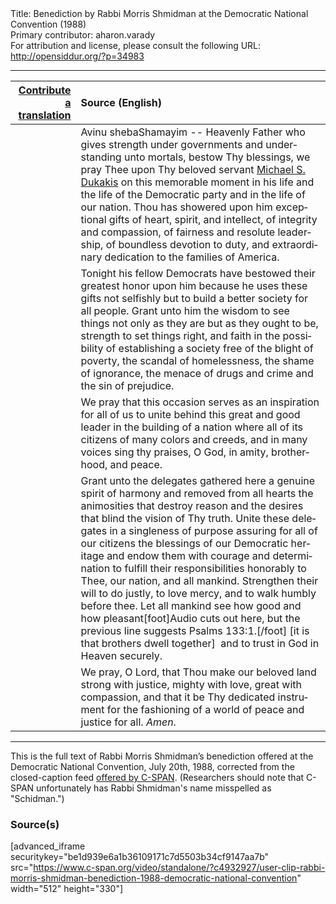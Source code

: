<html>
<head></head>
<body>
Title: Benediction by Rabbi Morris Shmidman at the Democratic National Convention (1988)<br />
Primary contributor: aharon.varady<br />
For attribution and license, please consult the following URL: <a href="http://opensiddur.org/?p=34983">http://opensiddur.org/?p=34983</a>
<p />
<hr />

<table style="margin-left: auto;margin-right: auto;" class="draggable">
<thead><tr><th id="x" style="text-align: right;"><a href="/contributing/upload/">Contribute a translation</a></th><th style="text-align: left;">Source (English)</th></tr></thead>
<tbody>
<tr><td style="vertical-align:top;">
<div class="liturgy" lang="he">

</span></div></td>
 
<td style="vertical-align:top;">
<div class="english" lang="en">
Avinu shebaShamayim -- Heavenly Father 
who gives strength under governments 
and understanding unto mortals, 
bestow Thy blessings, we pray Thee 
upon Thy beloved servant 
<a href="https://en.wikipedia.org/wiki/Michael_Dukakis">Michael S. Dukakis</a> 
on this memorable moment in his life 
and the life of the Democratic party 
and in the life of our nation. 
Thou has showered upon him 
exceptional gifts of heart, spirit, and intellect, 
of integrity and compassion, 
of fairness and resolute leadership,
of boundless devotion to duty, 
and extraordinary dedication to the families of America. 
</div></td></tr>


<tr><td style="vertical-align:top;">
<div class="liturgy" lang="he">

</span></div></td>
 
<td style="vertical-align:top;">
<div class="english" lang="en">
Tonight his fellow Democrats 
have bestowed their greatest honor upon him 
because he uses these gifts not selfishly 
but to build a better society for all people. 
Grant unto him 
the wisdom to see things 
not only as they are 
but as they ought to be, 
strength to set things right, 
and faith in the possibility of establishing a society  
free of the blight of poverty,
the scandal of homelessness, 
the shame of ignorance, 
the menace of drugs and crime 
and the sin of prejudice. 
</div></td></tr>


<tr><td style="vertical-align:top;">
<div class="liturgy" lang="he">

</span></div></td>
 
<td style="vertical-align:top;">
<div class="english" lang="en">
We pray that this occasion 
serves as an inspiration for all of us 
to unite behind this great and good leader 
in the building of a nation 
where all of its citizens 
of many colors 
and creeds, 
and in many voices 
sing thy praises, O God, 
in amity, 
brotherhood, 
and peace. 
</div></td></tr>


<tr><td style="vertical-align:top;">
<div class="liturgy" lang="he">

</span></div></td>
 
<td style="vertical-align:top;">
<div class="english" lang="en">
Grant unto the delegates gathered here 
a genuine spirit of harmony 
and removed from all hearts 
the animosities that destroy reason 
and the desires that blind the vision of Thy truth.
Unite these delegates in a singleness of purpose 
assuring for all of our citizens 
the blessings of our Democratic heritage 
and endow them with courage and determination 
to fulfill their responsibilities 
honorably to Thee, our nation, and all mankind. 
Strengthen their will 
to do justly, 
to love mercy, 
and to walk humbly before thee.
Let all mankind see 
how good and how pleasant[foot]Audio cuts out here, but the previous line suggests Psalms 133:1.[/foot] [it is 
that brothers dwell together]&nbsp;
and to trust in God in Heaven securely. 
</div></td></tr>


<tr><td style="vertical-align:top;">
<div class="liturgy" lang="he">

</span></div></td>
 
<td style="vertical-align:top;">
<div class="english" lang="en">
We pray, O Lord, 
that Thou make our beloved land
strong with justice, 
mighty with love, 
great with compassion, 
and that it be Thy dedicated instrument 
for the fashioning of a world of peace 
and justice for all. 
<em>Amen</em>. 
</div></td></tr>
</tbody></table>

<hr />

This is the full text of Rabbi Morris Shmidman’s benediction offered at the Democratic National Convention, July 20th, 1988, corrected from the closed-caption feed <a href="https://www.c-span.org/video/?c4932927/user-clip-rabbi-morris-shmidman-benediction-1988-democratic-national-convention">offered by C-SPAN</a>. (Researchers should note that C-SPAN unfortunately has Rabbi Shmidman's name misspelled as "Schidman.") 


<h3>Source(s)</h3>

[advanced_iframe securitykey="be1d939e6a1b36109171c7d5503b34cf9147aa7b" src="https://www.c-span.org/video/standalone/?c4932927/user-clip-rabbi-morris-shmidman-benediction-1988-democratic-national-convention" width="512" height="330"]

&nbsp;
</body>
</html>